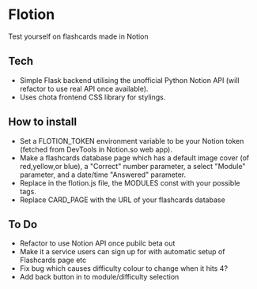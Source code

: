 # Flotion
Test yourself on flashcards made in Notion

## Tech
* Simple Flask backend utilising the unofficial Python Notion API (will refactor to use real API once available).
* Uses chota frontend CSS library for stylings.

## How to install
* Set a FLOTION_TOKEN environment variable to be your Notion token (fetched from DevTools in Notion.so web app).
* Make a flashcards database page which has a default image cover (of red,yellow,or blue), a "Correct" number parameter, a select "Module" parameter, and a date/time "Answered" parameter.
* Replace in the flotion.js file, the MODULES const with your possible tags.
* Replace CARD_PAGE with the URL of your flashcards database

## To Do
* Refactor to use Notion API once pubilc beta out
* Make it a service users can sign up for with automatic setup of Flashcards page etc
* Fix bug which causes difficulty colour to change when it hits 4?
* Add back button in to module/difficulty selection

